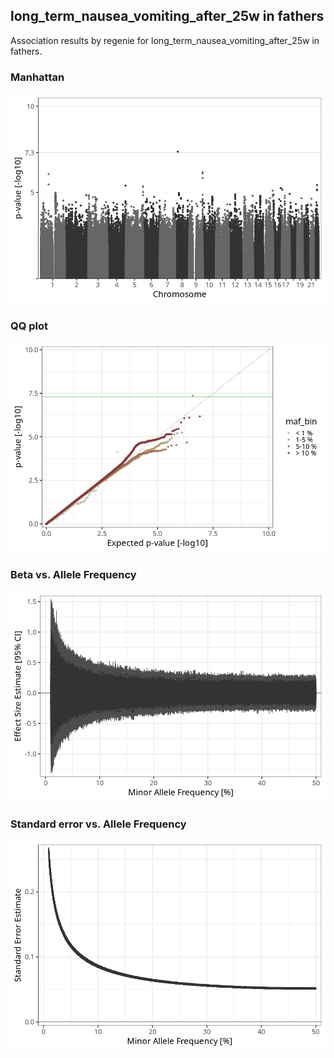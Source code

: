 ## long_term_nausea_vomiting_after_25w in fathers
Association results by regenie for long_term_nausea_vomiting_after_25w in fathers.
### Manhattan
![](figures/pop_fathers_pheno_long_term_nausea_vomiting_after_25w_mh.png)
### QQ plot
![](figures/pop_fathers_pheno_long_term_nausea_vomiting_after_25w_qq.png)
### Beta vs. Allele Frequency
![](figures/pop_fathers_pheno_long_term_nausea_vomiting_after_25w_beta_af.png)
### Standard error vs. Allele Frequency
![](figures/pop_fathers_pheno_long_term_nausea_vomiting_after_25w_se_af.png)
